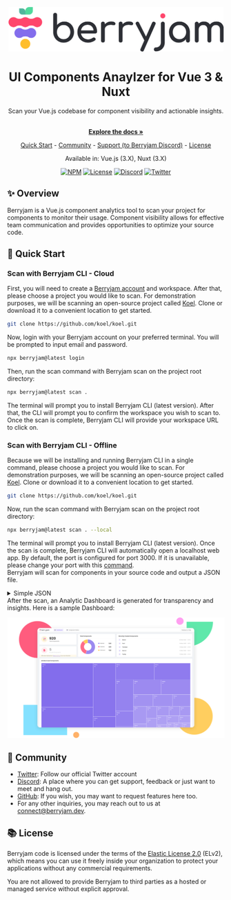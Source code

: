 <div align="center">
  <a href="https://www.berryjam.dev/" target="_blank">
    <picture>
      <source media="(prefers-color-scheme: dark)" srcset="./assets/img/berryjam_logo_dark.png" width="500">
      <img alt="Berryjam" src="./assets/img/berryjam_logo_light.png" width="500">
    </picture>
  </a>
</div>

<h1 align="center">UI Components Anaylzer for Vue 3 & Nuxt</h1>

<div align="center">
  Scan your Vue.js codebase for component visibility and actionable insights.
</div>

<p align="center">
  <br/>
  <a href="https://docs.berryjam.dev" rel="dofollow"><strong>Explore the docs »</strong></a>
  <br />
</p>

<div align="center">
  
  [Quick Start](#rocket-quick-start) - [Community](#busts_in_silhouette-community) - [Support (to Berryjam Discord)][discord] - [License](#books-license)
  
  Available in: Vue.js (3.X), Nuxt (3.X)

  [![NPM](https://img.shields.io/npm/v/berryjam)](https://www.npmjs.com/package/berryjam)
  [![License](https://img.shields.io/npm/l/berryjam)](LICENSE.md)
  [![Discord](https://img.shields.io/discord/1103946598981054514?label=discord)][discord]
  [![Twitter](https://img.shields.io/twitter/follow/berryjamdev?label=Berryjamdev&style=social)][twitter] 
</div>

## :sparkles: Overview
Berryjam is a Vue.js component analytics tool to scan your project for components to monitor their usage. Component visibility allows for effective team communication and provides opportunities to optimize your source code.

## :rocket: Quick Start

### Scan with Berryjam CLI - Cloud

First, you will need to create a [Berryjam account](https://app.berryjam.dev/register) and workspace. After that, please choose a project you would like to scan. For demonstration purposes, we will be scanning an open-source project called [Koel](https://github.com/koel/koel). Clone or download it to a convenient location to get started.

```sh
git clone https://github.com/koel/koel.git
```

Now, login with your Berryjam account on your preferred terminal. You will be prompted to input email and password.

```sh
npx berryjam@latest login
```

Then, run the scan command with Berryjam scan on the project root directory:

```sh
npx berryjam@latest scan .
```

The terminal will prompt you to install Berryjam CLI (latest version). After that, the CLI will prompt you to confirm the workspace you wish to scan to. Once the scan is complete, Berryjam CLI will provide your workspace URL to click on.

### Scan with Berryjam CLI - Offline

Because we will be installing and running Berryjam CLI in a single command, please choose a project you would like to scan. For demonstration purposes, we will be scanning an open-source project called [Koel](https://github.com/koel/koel). Clone or download it to a convenient location to get started.

```sh
git clone https://github.com/koel/koel.git
```

Now, run the scan command with Berryjam scan on the project root directory:

```sh
npx berryjam@latest scan . --local
```

The terminal will prompt you to install Berryjam CLI (latest version). Once the scan is complete, Berryjam CLI will automatically open a localhost web app. By default, the port is configured for port 3000. If it is unavailable, please change your port with this [command](https://docs.berryjam.dev/cli.html#scan-to-local).
<br/>
Berryjam will scan for components in your source code and output a JSON file.

<details>
  <summary>Simple JSON</summary>

```javascript
[
    {
        tag: "Overlay",
        total: 1,
        type: "internal",
        source: {
            filePath: "@/components/ui/Overlay.vue",
            fileProperty: {
                dataLastModified: "",
                lastModified: "",
                created: "",
                createdBy: "",
                updatedBy: ""
            }
        },
        details: [
            {
                source: "/koel-master/resources/assets/js/App.vue",
                rows: [2],
                property: {
                    dataLastModified: "",
                    lastModified: "",
                    created: "",
                    createdBy: "",
                    updatedBy: ""
                },
                total: 1,
            },
        ],
        children: {
            total: 0,
            tags: [],
            source: "",
        },
    },
    {
        tag: "DialogBox",
        total: 1,
        type: "internal",
        source: {
            filePath: "@/components/ui/DialogBox.vue",
            fileProperty: {
                dataLastModified: "",
                lastModified: "",
                created: "",
                createdBy: "",
                updatedBy: ""
            }
        },
        details: [
            {
                source: "/koel-master/resources/assets/js/App.vue",
                rows: [3],
                property: {
                    dataLastModified: "",
                    lastModified: "",
                    created: "",
                    createdBy: "",
                    updatedBy: ""
                },
                total: 1,
            },
        ],
        children: {
            total: 0,
            tags: [],
            source: "",
        },
    },
];
```

</details>
After the scan, an Analytic Dashboard is generated for transparency and insights. Here is a sample Dashboard:

![berryjam - dashboard](./assets/img/berryjam-dashboard.svg)

## :busts_in_silhouette: Community

- [Twitter][twitter]: Follow our official Twitter account
- [Discord][discord]: A place where you can get support, feedback or just want to meet and hang out.
- [GitHub](https://github.com/logicspark/berryjam): If you wish, you may want to request features here too.
- For any other inquiries, you may reach out to us at connect@berryjam.dev.

## :books: License

Berryjam code is licensed under the terms of the [Elastic License 2.0](LICENSE.md) (ELv2), which means you can use it freely inside your organization to protect your applications without any commercial requirements.

You are not allowed to provide Berryjam to third parties as a hosted or managed service without explicit approval.


[discord]: https://discord.gg/8SgTS4QdCd
[twitter]: https://twitter.com/Berryjamdev
[documentation]: https://docs.berryjam.dev
